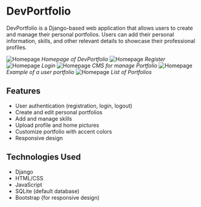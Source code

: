 # DevPortfolio

DevPortfolio is a Django-based web application that allows users to create and manage their personal portfolios. Users can add their personal information, skills, and other relevant details to showcase their professional profiles.

 ![Homepage](screenshots/Home.png)
*Homepage of DevPortfolio*
 ![Homepage](screenshots/Register.png)
*Register*
 ![Homepage](screenshots/Login.png)
*Login*
 ![Homepage](screenshots/CMS.png)
*CMS for manage Portfolio*
 ![Homepage](screenshots/Portfolio.png)
*Example of a user portfolio*
 ![Homepage](screenshots/Portfolios.png)
*List of Portfolios*

## Features

- User authentication (registration, login, logout)
- Create and edit personal portfolios
- Add and manage skills
- Upload profile and home pictures
- Customize portfolio with accent colors
- Responsive design

## Technologies Used

- Django
- HTML/CSS
- JavaScript
- SQLite (default database)
- Bootstrap (for responsive design)